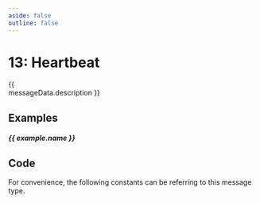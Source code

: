 ```yaml
---
aside: false
outline: false
---
```


<script setup>
import ProtocolBytes2 from '../../../components/ProtocolBytes2.vue';
import GenerateConsts from '../../../components/GenerateConsts.vue'
import PayloadTable from '../../../components/PayloadTable.vue'
import { data as protocolData } from '../../../yaml-data.data.ts'
import { computed } from 'vue'

const messageId = 13
const messageData = computed(() => protocolData?.messages?.[messageId])
const examples = computed(() => messageData.value?.examples || [])
</script>

# 13: Heartbeat

<span v-if="messageData?.description" style="white-space: pre-line;">{{ messageData.description }}</span>

<PayloadTable
    :messageId="messageId"
    headerText="Payload"
    :yaml-data="protocolData"
/>

## Examples

<div v-for="(example, index) in examples" :key="index">

##### {{ example.name }}

<ProtocolBytes2 :byteString="example.bytes" :yaml-data="protocolData" :defaultCollapsed="false"/>

</div>

## Code

For convenience, the following constants can be referring to this message type.

<GenerateConsts :messageId="messageId" :yaml-data="protocolData"/>
